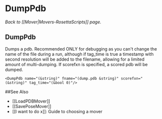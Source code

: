 # DumpPdb
*Back to [[Mover|Movers-RosettaScripts]] page.*
## DumpPdb

Dumps a pdb. Recommended ONLY for debugging as you can't change the name of the file during a run, although if tag\_time is true a timestamp with second resolution will be added to the filename, allowing for a limited amount of multi-dumping. If scorefxn is specified, a scored pdb will be dumped.

    <DumpPdb name="(&string)" fname="(dump.pdb &string)" scorefxn="(&string)" tag_time="(&bool 0)"/>


##See Also

* [[LoadPDBMover]]
* [[SavePoseMover]]
* [[I want to do x]]: Guide to choosing a mover
